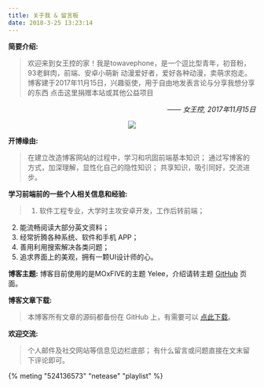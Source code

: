```yaml
---
title: 关于我 & 留言板
date: 2018-3-25 13:23:14
---
```


<style type="text/css">
	.sign {
		text-align: right;
		font-style: italic;
	}
</style>

**简要介绍:**

>欢迎来到女王控的家！我是towavephone，是一个逗比型青年，初音粉，93老鲜肉，前端、安卓小萌新
动漫爱好者，爱好各种动漫，卖萌求抱走。
博客建于2017年11月15日，兴趣驱使，用于自由地发表言论与分享我想分享的东西
点击这里捐赠本站或其他公益项目

<p class="sign"><span>——</span> 女王控, 2017年11月15日</p>

<div align="center"><img src="/background/bg-7.jpg"></div>

**开博缘由:**
> 在建立改造博客网站的过程中，学习和巩固前端基本知识；
> 通过写博客的方式，加深理解，显性化自己的隐性知识；
> 共享知识，吸引同好，交流进步。

**学习前端前的一些个人相关信息和经验:**

>1. 软件工程专业，大学时主攻安卓开发，工作后转前端；
2. 能流畅阅读大部分英文资料；
3. 经常折腾各种系统、软件和手机 APP；
4. 善用利用搜索解决各类问题；
5. 追求界面上的美观，拥有一颗UI设计师的心。

**博客主题:**
博客目前使用的是MOxFIVE的主题 Yelee，介绍请转主题 [GitHub](https://github.com/MOxFIVE/hexo-theme-yelee) 页面。


**博客文章下载:**
> 本博客所有文章的源码都备份在 GitHub 上，有需要可以 [点此下载](https://github.com/towavephone/TowavePhoneBlog)。

**欢迎交流:**
> 个人邮件及社交网站等信息见边栏底部；
> 有什么留言或问题直接在文末留下评论即可。


{% meting "524136573" "netease" "playlist" %}

<ul class="ds-recent-visitors" />
